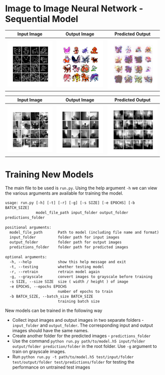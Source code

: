 # Image to Image Neural Network - Sequential Model


|Input Image | Output Image | Predicted Output |
|----------- | ------------ | --------------- |
|<img src="https://github.com/mizimo/Image2Image/raw/master/performance/pokemon/1_X.png">| <img src="https://github.com/mizimo/Image2Image/raw/master/performance/pokemon/1_Y.png"> | <img src="https://github.com/mizimo/Image2Image/raw/master/performance/pokemon/1_Y_.png"> |

|Input Image | Output Image | Predicted Output |
|----------- | ------------ | --------------- |
|<img src="https://github.com/mizimo/Image2Image/raw/master/performance/depth/0_X.png">| <img src="https://github.com/mizimo/Image2Image/raw/master/performance/depth/0_Y.png"> | <img src="https://github.com/mizimo/Image2Image/raw/master/performance/depth/0_Y_.png"> |

# Training New Models

The main file to be used is `run.py`. Using the help argument `-h` we can view the various arguments are available for training the model.
```
usage: run.py [-h] [-t] [-r] [-g] [-s SIZE] [-e EPOCHS] [-b BATCH_SIZE]
              model_file_path input_folder output_folder predictions_folder

positional arguments:
  model_file_path       Path to model (including file name and format)
  input_folder          folder path for input images
  output_folder         folder path for output images
  predictions_folder    folder path for predicted images

optional arguments:
  -h, --help            show this help message and exit
  -t, --testing         whether testing model
  -r, --retrain         retrain model again
  -g, --grayscale       convert images to grayscale before training
  -s SIZE, --size SIZE  size ( width / height ) of image
  -e EPOCHS, --epochs EPOCHS
                        number of epochs to train
  -b BATCH_SIZE, --batch_size BATCH_SIZE
                        training batch size
```

New models can be trained in the following way
- Collect input images and output images in two separate folders - `input_folder` and `output_folder`. The corresponding input and output images should have the same names. 
- Create another folder for the predicted images - `predictions_folder`
- Use the command `python run.py path/to/model.h5 input/folder output/folder prediction/folder` in the root folder. Use `-g` argument to train on grayscale images. 
- Run `python run.py -t path/to/model.h5 test/input/folder test/output/folder test/predictions/folder` for testing the performance on untrained test images
